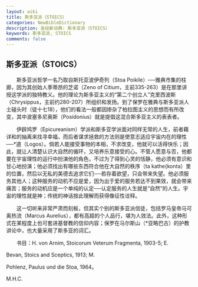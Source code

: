 ```yaml
---
layout: wiki
title: 斯多亚派（STOICS）
categories: NewBibleDictionary
description: 圣经新词典: 斯多亚派（STOICS）
keywords: 斯多亚派, STOICS
comments: false
---
```


## 斯多亚派（STOICS）

　　斯多亚派哲学一名乃取自斯托亚波伊奇列（Stoa Poikile）──雅典市集的柱廊，因为其创始人季蒂昂的芝诺（Zeno of Citium，主前335-263）是在那里讲授这学派的独特教义。他的理论为斯多亚主义的“第二个创立人”克里西波斯（Chrysippus，主前约280-207）所组织和发扬。到了保罗在雅典与斯多亚派人士碰头时（徒十七18），他们的看法一般都因掺杂了柏拉图主义的思想而有所改变，其中波塞多尼奥斯（Posidonius）就是提倡这混合斯多亚主义的表表者。

　　伊辟鸠罗（Epicureanism）学派和斯多亚学派面对同样无常的人生，前者藉详和的抽离来找寻幸福，而后者谋求拯救的方法则是使意志适应宇宙内在的理性──*道（Logos）。倘若人能接受事物的本相，不求改变，他就可以活得快乐；因此，就让人清楚认识大自然的循环，又培养乐意接受的心。不管人愿意与否，他都要在宇宙理性的运行中扮演他的角色，不过为了得到心灵的恬静，他必须有意识和甘心地扮演；他必须找出有哪些东西符合他在大自然的秩序（ta kathe{konta）里的位置，然后以无私的美德去追求它们──若存着欲望，只会带来失望。他必须服务其他人；这种服务的动机不应是爱，因为出于爱的服务若达不到果效，就会带来痛苦；服务的动机应是一个单纯的认定──认定服务的人生就是“自然”的人生。宇宙的理性就是神；传统的神话按此理解而获得像征性诠释。

　　这一切听来非常严肃而刻板，但其实个别的斯多亚派信徒，包括罗马皇帝马可奥热流（Marcus Aurelius），都有高超的个人品行，堪为人效法。此外，这种形式在某程度上也可套进基督教的信仰内容；保罗在马尔斯山（*亚略巴古）的护教讲论中，也大量采用了斯多亚的词汇。

　　书目：H. von Arnim, Stoicorum Veterum Fragmenta, 1903-5; E.

Bevan, Stoics and Sceptics, 1913; M.

Pohlenz, Paulus und die Stoa, 1964。

M.H.C.








